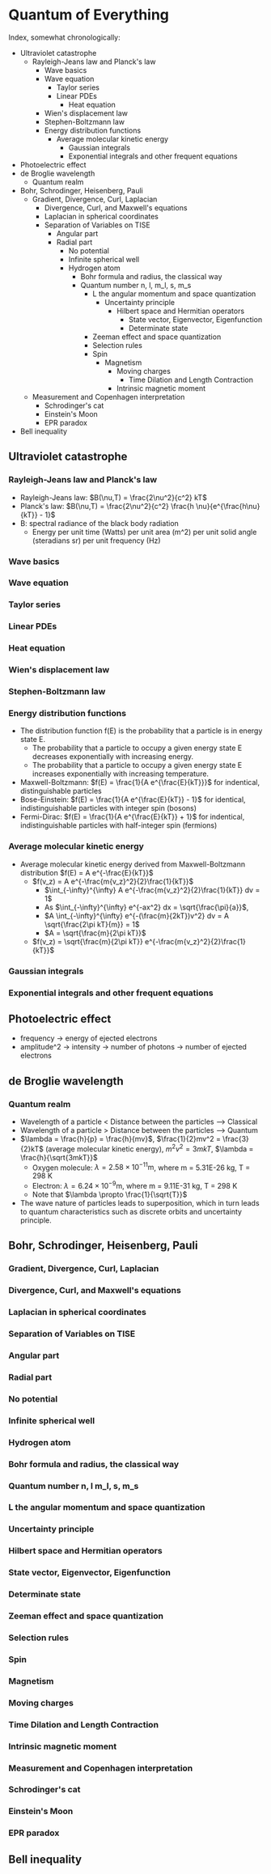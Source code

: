 # Quantum of Everything

Index, somewhat chronologically:
- Ultraviolet catastrophe
  - Rayleigh-Jeans law and Planck's law
    - Wave basics
    - Wave equation
      - Taylor series
      - Linear PDEs
        - Heat equation
    - Wien's displacement law
    - Stephen-Boltzmann law
    - Energy distribution functions
      - Average molecular kinetic energy
        - Gaussian integrals
        - Exponential integrals and other frequent equations
- Photoelectric effect
- de Broglie wavelength
  - Quantum realm
- Bohr, Schrodinger, Heisenberg, Pauli
  - Gradient, Divergence, Curl, Laplacian
    - Divergence, Curl, and Maxwell's equations
    - Laplacian in spherical coordinates
    - Separation of Variables on TISE
      - Angular part
      - Radial part
        - No potential
        - Infinite spherical well
        - Hydrogen atom
          - Bohr formula and radius, the classical way
          - Quantum number n, l, m_l, s, m_s
            - L the angular momentum and space quantization
              - Uncertainty principle
                - Hilbert space and Hermitian operators
                  - State vector, Eigenvector, Eigenfunction
                  - Determinate state
            - Zeeman effect and space quantization
            - Selection rules
            - Spin
              - Magnetism
                - Moving charges
                  - Time Dilation and Length Contraction
                - Intrinsic magnetic moment
  - Measurement and Copenhagen interpretation
    - Schrodinger's cat
    - Einstein's Moon
    - EPR paradox
- Bell inequality









## Ultraviolet catastrophe
### Rayleigh-Jeans law and Planck's law
- Rayleigh-Jeans law: $B(\nu,T) = \frac{2\nu^2}{c^2} kT$
- Planck's law: $B(\nu,T) = \frac{2\nu^2}{c^2} \frac{h \nu}{e^{\frac{h\nu}{kT}} - 1}$
- B: spectral radiance of the black body radiation
  - Energy per unit time (Watts) per unit area (m^2) per unit solid angle (steradians sr) per unit frequency (Hz)

### Wave basics
### Wave equation
### Taylor series
### Linear PDEs
### Heat equation
### Wien's displacement law
### Stephen-Boltzmann law
### Energy distribution functions
- The distribution function f(E) is the probability that a particle is in energy state E.
  - The probability that a particle to occupy a given energy state E decreases exponentially with increasing energy.
  - The probability that a particle to occupy a given energy state E increases exponentially with increasing temperature.
- Maxwell-Boltzmann: $f(E) = \frac{1}{A e^{\frac{E}{kT}}}$ for indentical, distinguishable particles
- Bose-Einstein: $f(E) = \frac{1}{A e^{\frac{E}{kT}} - 1}$ for identical, indistinguishable particles with integer spin (bosons)
- Fermi-Dirac: $f(E) = \frac{1}{A e^{\frac{E}{kT}} + 1}$ for indentical, indistinguishable particles with half-integer spin (fermions)

### Average molecular kinetic energy
- Average molecular kinetic energy derived from Maxwell-Boltzmann distribution $f(E) = A e^{-\frac{E}{kT}}$
  - $f(v_z) = A e^{-\frac{m{v_z}^2}{2}\frac{1}{kT}}$
    - $\int_{-\infty}^{\infty} A e^{-\frac{m{v_z}^2}{2}\frac{1}{kT}} dv = 1$
    - As $\int_{-\infty}^{\infty} e^{-ax^2} dx = \sqrt{\frac{\pi}{a}}$,
    - $A \int_{-\infty}^{\infty} e^{-(\frac{m}{2kT})v^2} dv = A \sqrt{\frac{2\pi kT}{m}} = 1$
    - $A = \sqrt{\frac{m}{2\pi kT}}$
  - $f(v_z) = \sqrt{\frac{m}{2\pi kT}} e^{-\frac{m{v_z}^2}{2}\frac{1}{kT}}$

### Gaussian integrals
### Exponential integrals and other frequent equations

## Photoelectric effect
- frequency -> energy of ejected electrons
- amplitude^2 -> intensity -> number of photons -> number of ejected electrons

## de Broglie wavelength
### Quantum realm
- Wavelength of a particle < Distance between the particles --> Classical
- Wavelength of a particle > Distance between the particles --> Quantum
- $\lambda = \frac{h}{p} = \frac{h}{mv}$, $\frac{1}{2}mv^2 = \frac{3}{2}kT$ (average molecular kinetic energy), $m^2v^2 = 3mkT$, $\lambda = \frac{h}{\sqrt{3mkT}}$
  - Oxygen molecule: $\lambda = 2.58 \times 10^{-11} \text{m}$, where m = 5.31E-26 kg, T = 298 K
  - Electron: $\lambda = 6.24 \times 10^{-9} \text{m}$, where m = 9.11E-31 kg, T = 298 K
  - Note that $\lambda \propto \frac{1}{\sqrt{T}}$
- The wave nature of particles leads to superposition, which in turn leads to quantum characteristics such as discrete orbits and uncertainty principle.

## Bohr, Schrodinger, Heisenberg, Pauli
### Gradient, Divergence, Curl, Laplacian
### Divergence, Curl, and Maxwell's equations
### Laplacian in spherical coordinates
### Separation of Variables on TISE
### Angular part
### Radial part
### No potential
### Infinite spherical well
### Hydrogen atom
### Bohr formula and radius, the classical way
### Quantum number n, l m_l, s, m_s
### L the angular momentum and space quantization
### Uncertainty principle
### Hilbert space and Hermitian operators
### State vector, Eigenvector, Eigenfunction
### Determinate state
### Zeeman effect and space quantization
### Selection rules
### Spin
### Magnetism
### Moving charges
### Time Dilation and Length Contraction
### Intrinsic magnetic moment
### Measurement and Copenhagen interpretation
### Schrodinger's cat
### Einstein's Moon
### EPR paradox

## Bell inequality

